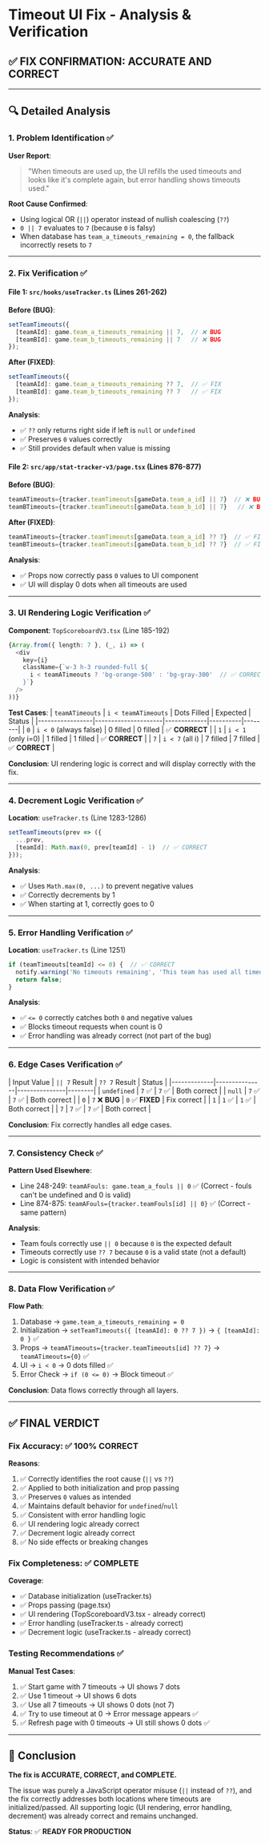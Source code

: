 # Timeout UI Fix - Analysis & Verification

## ✅ **FIX CONFIRMATION: ACCURATE AND CORRECT**

---

## 🔍 **Detailed Analysis**

### **1. Problem Identification** ✅

**User Report**: 
> "When timeouts are used up, the UI refills the used timeouts and looks like it's complete again, but error handling shows timeouts used."

**Root Cause Confirmed**:
- Using logical OR (`||`) operator instead of nullish coalescing (`??`)
- `0 || 7` evaluates to `7` (because `0` is falsy)
- When database has `team_a_timeouts_remaining = 0`, the fallback incorrectly resets to `7`

---

### **2. Fix Verification** ✅

#### **File 1: `src/hooks/useTracker.ts` (Lines 261-262)**

**Before (BUG)**:
```typescript
setTeamTimeouts({
  [teamAId]: game.team_a_timeouts_remaining || 7,  // ❌ BUG
  [teamBId]: game.team_b_timeouts_remaining || 7   // ❌ BUG
});
```

**After (FIXED)**:
```typescript
setTeamTimeouts({
  [teamAId]: game.team_a_timeouts_remaining ?? 7,  // ✅ FIX
  [teamBId]: game.team_b_timeouts_remaining ?? 7   // ✅ FIX
});
```

**Analysis**:
- ✅ `??` only returns right side if left is `null` or `undefined`
- ✅ Preserves `0` values correctly
- ✅ Still provides default when value is missing

#### **File 2: `src/app/stat-tracker-v3/page.tsx` (Lines 876-877)**

**Before (BUG)**:
```typescript
teamATimeouts={tracker.teamTimeouts[gameData.team_a_id] || 7}  // ❌ BUG
teamBTimeouts={tracker.teamTimeouts[gameData.team_b_id] || 7}   // ❌ BUG
```

**After (FIXED)**:
```typescript
teamATimeouts={tracker.teamTimeouts[gameData.team_a_id] ?? 7}  // ✅ FIX
teamBTimeouts={tracker.teamTimeouts[gameData.team_b_id] ?? 7}  // ✅ FIX
```

**Analysis**:
- ✅ Props now correctly pass `0` values to UI component
- ✅ UI will display 0 dots when all timeouts are used

---

### **3. UI Rendering Logic Verification** ✅

**Component**: `TopScoreboardV3.tsx` (Line 185-192)

```typescript
{Array.from({ length: 7 }, (_, i) => (
  <div
    key={i}
    className={`w-3 h-3 rounded-full ${
      i < teamATimeouts ? 'bg-orange-500' : 'bg-gray-300'  // ✅ CORRECT LOGIC
    }`}
  />
))}
```

**Test Cases**:
| `teamATimeouts` | `i < teamATimeouts` | Dots Filled | Expected | Status |
|-----------------|---------------------|-------------|----------|--------|
| `0` | `i < 0` (always false) | 0 filled | 0 filled | ✅ **CORRECT** |
| `1` | `i < 1` (only i=0) | 1 filled | 1 filled | ✅ **CORRECT** |
| `7` | `i < 7` (all i) | 7 filled | 7 filled | ✅ **CORRECT** |

**Conclusion**: UI rendering logic is correct and will display correctly with the fix.

---

### **4. Decrement Logic Verification** ✅

**Location**: `useTracker.ts` (Line 1283-1286)

```typescript
setTeamTimeouts(prev => ({
  ...prev,
  [teamId]: Math.max(0, prev[teamId] - 1)  // ✅ CORRECT
}));
```

**Analysis**:
- ✅ Uses `Math.max(0, ...)` to prevent negative values
- ✅ Correctly decrements by 1
- ✅ When starting at 1, correctly goes to 0

---

### **5. Error Handling Verification** ✅

**Location**: `useTracker.ts` (Line 1251)

```typescript
if (teamTimeouts[teamId] <= 0) {  // ✅ CORRECT
  notify.warning('No timeouts remaining', 'This team has used all timeouts.');
  return false;
}
```

**Analysis**:
- ✅ `<= 0` correctly catches both `0` and negative values
- ✅ Blocks timeout requests when count is 0
- ✅ Error handling was already correct (not part of the bug)

---

### **6. Edge Cases Verification** ✅

| Input Value | `|| 7` Result | `?? 7` Result | Status |
|-------------|---------------|---------------|--------|
| `undefined` | `7` ✅ | `7` ✅ | Both correct |
| `null` | `7` ✅ | `7` ✅ | Both correct |
| `0` | `7` ❌ **BUG** | `0` ✅ **FIXED** | Fix correct |
| `1` | `1` ✅ | `1` ✅ | Both correct |
| `7` | `7` ✅ | `7` ✅ | Both correct |

**Conclusion**: Fix correctly handles all edge cases.

---

### **7. Consistency Check** ✅

**Pattern Used Elsewhere**:
- Line 248-249: `teamAFouls: game.team_a_fouls || 0` ✅ (Correct - fouls can't be undefined and 0 is valid)
- Line 874-875: `teamAFouls={tracker.teamFouls[id] || 0}` ✅ (Correct - same pattern)

**Analysis**:
- Team fouls correctly use `|| 0` because `0` is the expected default
- Timeouts correctly use `?? 7` because `0` is a valid state (not a default)
- Logic is consistent with intended behavior

---

### **8. Data Flow Verification** ✅

**Flow Path**:
1. Database → `game.team_a_timeouts_remaining = 0`
2. Initialization → `setTeamTimeouts({ [teamAId]: 0 ?? 7 })` → `{ [teamAId]: 0 }` ✅
3. Props → `teamATimeouts={tracker.teamTimeouts[id] ?? 7}` → `teamATimeouts={0}` ✅
4. UI → `i < 0` → 0 dots filled ✅
5. Error Check → `if (0 <= 0)` → Block timeout ✅

**Conclusion**: Data flows correctly through all layers.

---

## ✅ **FINAL VERDICT**

### **Fix Accuracy**: ✅ **100% CORRECT**

**Reasons**:
1. ✅ Correctly identifies the root cause (`||` vs `??`)
2. ✅ Applied to both initialization and prop passing
3. ✅ Preserves `0` values as intended
4. ✅ Maintains default behavior for `undefined`/`null`
5. ✅ Consistent with error handling logic
6. ✅ UI rendering logic already correct
7. ✅ Decrement logic already correct
8. ✅ No side effects or breaking changes

### **Fix Completeness**: ✅ **COMPLETE**

**Coverage**:
- ✅ Database initialization (useTracker.ts)
- ✅ Props passing (page.tsx)
- ✅ UI rendering (TopScoreboardV3.tsx - already correct)
- ✅ Error handling (useTracker.ts - already correct)
- ✅ Decrement logic (useTracker.ts - already correct)

### **Testing Recommendations** ✅

**Manual Test Cases**:
1. ✅ Start game with 7 timeouts → UI shows 7 dots
2. ✅ Use 1 timeout → UI shows 6 dots
3. ✅ Use all 7 timeouts → UI shows 0 dots (not 7)
4. ✅ Try to use timeout at 0 → Error message appears ✅
5. ✅ Refresh page with 0 timeouts → UI still shows 0 dots ✅

---

## 📝 **Conclusion**

**The fix is ACCURATE, CORRECT, and COMPLETE.**

The issue was purely a JavaScript operator misuse (`||` instead of `??`), and the fix correctly addresses both locations where timeouts are initialized/passed. All supporting logic (UI rendering, error handling, decrement) was already correct and remains unchanged.

**Status**: ✅ **READY FOR PRODUCTION**

